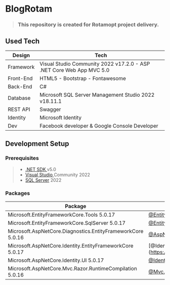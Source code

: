  # BlogRotam 
> ### This repository is created for Rotamopt project delivery.

## Used Tech

| Design | Tech      |
| ---    | ---       |
| Framework | Visual Studio Community 2022 v17.2.0 - ASP .NET Core Web App MVC 5.0 |
| Front-End | HTML5 - Bootstrap - Fontawesome |
| Back-End  | C# |
| Database  | Microsoft SQL Server Management Studio 2022  v18.11.1     |
| REST API  | Swagger  |
| Identity  | Microsoft Identity |
| Dev       | Facebook developer & Google Console Developer |

## Development Setup
### Prerequisites
> *  <a href="https://dotnet.microsoft.com/en-us/download/dotnet/5.0" >.NET SDK </a> v5.0
> *  <a href="https://visualstudio.microsoft.com/tr/vs/" >Visual Studio </a> Community 2022 
> *  <a href="https://info.microsoft.com/ww-landing-sql-server-2022.html?lcid=tr-tr">SQL Server</a> 2022

### Packages

| Package | Link |
|---|---|
| Microsoft.EntityFrameworkCore.Tools 5.0.17               | [@Entity.FrameworkCore.Tools](https://www.nuget.org/packages/Microsoft.EntityFrameworkCore.Tools/5.0.17) | 
| Microsoft.EntityFrameworkCore.SqlServer 5.0.17   | [@Entity.FrameworkCore.SqlServer](https://www.nuget.org/packages/Microsoft.EntityFrameworkCore.SqlServer/5.0.17) | 
| Microsoft.AspNetCore.Diagnostics.EntityFrameworkCore 5.0.16 |[@AspNetCore.Diagnostics.EntityFrameworkCore](https://www.nuget.org/packages/Microsoft.AspNetCore.Diagnostics.EntityFrameworkCore/5.0.16) | 
| Microsoft.AspNetCore.Identity.EntityFrameworkCore 5.0.17 |[@Identity.EntityFrameworkCore] (https://www.nuget.org/packages/Microsoft.AspNetCore.Identity.EntityFrameworkCore/5.0.17) | 
| Microsoft.AspNetCore.Identity.UI 5.0.17               | [@Identity.UI ](https://www.nuget.org/packages/Microsoft.AspNetCore.Identity.UI/5.0.17) | 
|Microsoft.AspNetCore.Mvc.Razor.RuntimeCompilation 5.0.16| [@Mvc.Razor.RuntimeCompilation](https://www.nuget.org/packages/Microsoft.AspNetCore.Mvc.Razor.RuntimeCompilation/5.0.16)|
